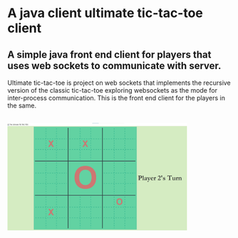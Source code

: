 # A java client ultimate tic-tac-toe client

## A simple java front end client for players that uses web sockets to communicate with server.

Ultimate tic-tac-toe is project on web sockets that implements the recursive version of the classic tic-tac-toe exploring websockets as the mode for inter-process communication. This is the front end client for the players in the same.
<br>
<br>
<p>
<img src = 'assets/tictactoe.jpg' width = '80%'>
</p>
